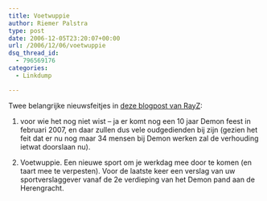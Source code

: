 ```yaml
---
title: Voetwuppie
author: Riemer Palstra
type: post
date: 2006-12-05T23:20:07+00:00
url: /2006/12/06/voetwuppie
dsq_thread_id:
  - 796569176
categories:
  - Linkdump

---
```

Twee belangrijke nieuwsfeitjes in [deze blogpost van RayZ][1]: 

1. voor wie het nog niet wist &#8211; ja er komt nog een 10 jaar Demon feest in februari 2007, en daar zullen dus vele oudgedienden bij zijn (gezien het feit dat er nu nog maar 34 mensen bij Demon werken zal de verhouding ietwat doorslaan nu).

2. Voetwuppie. Een nieuwe sport om je werkdag mee door te komen (en taart mee te verpesten). Voor de laatste keer een verslag van uw sportverslaggever vanaf de 2e verdieping van het Demon pand aan de Herengracht.

 [1]: http://www.rayzr.nl/blog/archives/230-Einde-oefening-bij-Demon.html